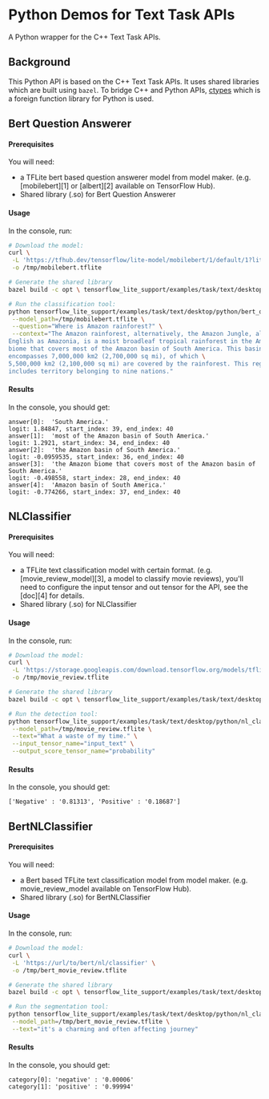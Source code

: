 # Python Demos for Text Task APIs

A Python wrapper for the C++ Text Task APIs.

## Background
This Python API is based on the C++ Text Task APIs. It uses shared libraries which are built using `bazel`. To bridge C++ and Python APIs,  [ctypes](https://docs.python.org/3/library/ctypes.html) which is a foreign function library for Python is used.

## Bert Question Answerer

#### Prerequisites

You will need:

* a TFLite bert based question answerer model from model maker.
(e.g. [mobilebert][1] or [albert][2] available on TensorFlow Hub).
* Shared library (.so) for Bert Question Answerer

#### Usage

In the console, run:

```bash
# Download the model:
curl \
 -L 'https://tfhub.dev/tensorflow/lite-model/mobilebert/1/default/1?lite-format=tflite' \
 -o /tmp/mobilebert.tflite

# Generate the shared library
bazel build -c opt \ tensorflow_lite_support/examples/task/text/desktop/python/cc:invoke_bert_question_answerer

# Run the classification tool:
python tensorflow_lite_support/examples/task/text/desktop/python/bert_question_answerer_demo.py \
 --model_path=/tmp/mobilebert.tflite \
 --question="Where is Amazon rainforest?" \
 --context="The Amazon rainforest, alternatively, the Amazon Jungle, also known in \
English as Amazonia, is a moist broadleaf tropical rainforest in the Amazon \
biome that covers most of the Amazon basin of South America. This basin \
encompasses 7,000,000 km2 (2,700,000 sq mi), of which \
5,500,000 km2 (2,100,000 sq mi) are covered by the rainforest. This region \
includes territory belonging to nine nations."
```

#### Results

In the console, you should get:

```
answer[0]:  'South America.'
logit: 1.84847, start_index: 39, end_index: 40
answer[1]:  'most of the Amazon basin of South America.'
logit: 1.2921, start_index: 34, end_index: 40
answer[2]:  'the Amazon basin of South America.'
logit: -0.0959535, start_index: 36, end_index: 40
answer[3]:  'the Amazon biome that covers most of the Amazon basin of South America.'
logit: -0.498558, start_index: 28, end_index: 40
answer[4]:  'Amazon basin of South America.'
logit: -0.774266, start_index: 37, end_index: 40
```

## NLClassifier

#### Prerequisites

You will need:

* a TFLite text classification model with certain format.
(e.g. [movie_review_model][3], a model to classify movie reviews), you'll need
to configure the input tensor and out tensor for the API, see the [doc][4] for 
details.
* Shared library (.so) for NLClassifier
#### Usage

In the console, run:

```bash
# Download the model:
curl \
 -L 'https://storage.googleapis.com/download.tensorflow.org/models/tflite/text_classification/text_classification_v2.tflite' \
 -o /tmp/movie_review.tflite

# Generate the shared library
bazel build -c opt \ tensorflow_lite_support/examples/task/text/desktop/python/cc:invoke_nl_classifier

# Run the detection tool:
python tensorflow_lite_support/examples/task/text/desktop/python/nl_classifier_demo.py \
 --model_path=/tmp/movie_review.tflite \
 --text="What a waste of my time." \
 --input_tensor_name="input_text" \
 --output_score_tensor_name="probability"
```

#### Results

In the console, you should get:

```
['Negative' : '0.81313', 'Positive' : '0.18687']
```
## BertNLClassifier

#### Prerequisites

You will need:

* a Bert based TFLite text classification model from model maker. (e.g. movie_review_model available on TensorFlow Hub).
* Shared library (.so) for BertNLClassifier

#### Usage

In the console, run:

```bash
# Download the model:
curl \
 -L 'https://url/to/bert/nl/classifier' \
 -o /tmp/bert_movie_review.tflite

# Generate the shared library
bazel build -c opt \ tensorflow_lite_support/examples/task/text/desktop/python/cc:invoke_nl_classifier

# Run the segmentation tool:
python tensorflow_lite_support/examples/task/text/desktop/python/nl_classifier_demo.py \
 --model_path=/tmp/bert_movie_review.tflite \
 --text="it's a charming and often affecting journey"
```
#### Results

In the console, you should get:

```
category[0]: 'negative' : '0.00006'
category[1]: 'positive' : '0.99994'
```
